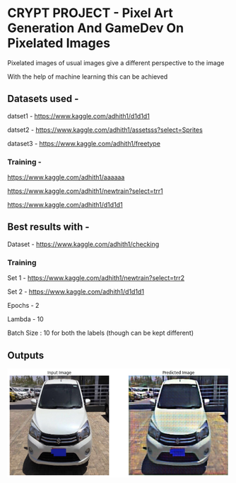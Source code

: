 # CRYPT PROJECT - Pixel Art Generation And GameDev On Pixelated Images
Pixelated images of usual images give a different perspective to the image

With the help of machine learning this can be achieved

## Datasets used - 


datset1 - https://www.kaggle.com/adhith1/d1d1d1

datset2 - https://www.kaggle.com/adhith1/assetsss?select=Sprites

dataset3 - https://www.kaggle.com/adhith1/freetype

### Training -

https://www.kaggle.com/adhith1/aaaaaa

https://www.kaggle.com/adhith1/newtrain?select=trr1

https://www.kaggle.com/adhith1/d1d1d1

## Best results with -

Dataset - https://www.kaggle.com/adhith1/checking

### Training 

Set 1 - https://www.kaggle.com/adhith1/newtrain?select=trr2

Set 2 - https://www.kaggle.com/adhith1/d1d1d1

Epochs - 2

Lambda - 10

Batch Size : 10 for both the labels (though can be kept different)

## Outputs

<img src="results/1.png">


